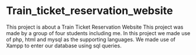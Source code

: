 # Train_ticket_reservation_website
This project is about a Train Ticket Reservation Website
This project was made by a group of four students including me. 
In this project we made use of php, html and mysql as the supporting languages.
We made use of Xampp to enter our database using sql queries.
